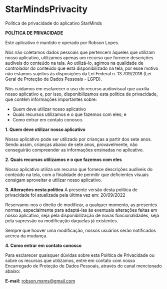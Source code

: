 # StarMindsPrivacity
Política de privacidade do aplicativo StarMinds

<strong>POLÍTICA DE PRIVACIDADE</strong>

Este aplicativo é mantido e operado por Robson Lopes.

Nós não coletamos dados pessoais que pertencem àqueles que utilizam nosso aplicativo, utilizamos apenas um recurso que fornece descrições audíveis do conteúdo na tela. Ao utilizá-lo, agimos na qualidade de controlador do conteúdo que está disponibilizado na tela, por esse motivo não estamos sujeitos às disposições da Lei Federal n. 13.709/2018 (Lei Geral de Proteção de Dados Pessoais - LGPD). 

Nós cuidamos em esclarecer o uso do recurso audiovisual que auxilia nosso aplicativo e, por isso, disponibilizamos esta política de privacidade, que contém informações importantes sobre:
- Quem deve utilizar nosso aplicativo
- Quais recursos utilizamos e o que fazemos com eles; e
- Como entrar em contato conosco.

<strong>1. Quem deve utilizar nosso aplicativo</strong>

Nosso aplicativo pode ser utilizado por crianças a partir dos sete anos. Sendo assim, crianças abaixo de sete anos, provavelmente, não conseguirão
compreender as informações ensinadas no aplicativo.

<strong>2. Quais recursos utilizamos e o que fazemos com eles</strong>

Nosso aplicativo utiliza um recurso que fornece descrições audíveis do conteúdo na tela, com a finalidade de permitir que deficientes visuais consigam 
aproveitar e utilizar nosso aplicativo. 

<strong>3. Alterações nesta política</strong>
A presente versão desta política de privacidade foi atualizada pela última vez em: 20/09/2022

Reservamo-nos o direito de modificar, a qualquer momento, as presentes normas, especialmente para adaptá-las às eventuais alterações feitas em nosso aplicativo, seja pela disponibilização de novas funcionalidades, seja pela supressão ou modificação daquelas já existentes.

Sempre que houver uma modificação, nossos usuários serão notificados acerca da mudança.

<strong>4. Como entrar em contato conosco</strong>

Para esclarecer quaisquer dúvidas sobre esta Política de Privacidade ou sobre os recursos que utilizamos, entre em contato com nosso Encarregado de Proteção de Dados Pessoais, através do canal mencionado abaixo:

<strong>E-mail:</strong> robson.mxms@gmail.com
